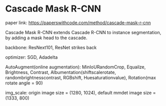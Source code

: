# Cascade Mask R-CNN

paper link: https://paperswithcode.com/method/cascade-mask-r-cnn

Cascade Mask R-CNN extends Cascade R-CNN to instance segmentation, by adding a mask head to the cascade.

backbone: ResNext101, ResNet strikes back

optimizer: SGD, Adadelta

AutoAugment(online augmentation): MinIoURandomCrop, Equailze, Brightness, Contrast, Albumentation(shiftscalerotate, randombrightnesscontrast, RGBshift, Huesaturationvalue), Rotation(max rotate angle = 90)

img_scale: origin image size = (1280, 1024), default mmdet image size = (1333, 800)
